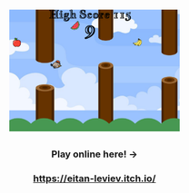 <h1 align="center">
  <img src="images/logo.png" width="300"/>

  </h1>
<h3 align="center">  
  
Play online here!   ->

  </h1>
<h3 align="center">  
  
https://eitan-leviev.itch.io/

  </h3> 